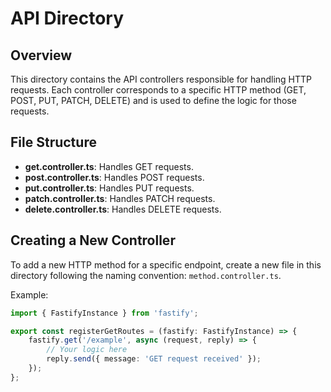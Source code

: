 
# API Directory

## Overview
This directory contains the API controllers responsible for handling HTTP requests. Each controller corresponds to a specific HTTP method (GET, POST, PUT, PATCH, DELETE) and is used to define the logic for those requests.

## File Structure
- **get.controller.ts**: Handles GET requests.
- **post.controller.ts**: Handles POST requests.
- **put.controller.ts**: Handles PUT requests.
- **patch.controller.ts**: Handles PATCH requests.
- **delete.controller.ts**: Handles DELETE requests.

## Creating a New Controller
To add a new HTTP method for a specific endpoint, create a new file in this directory following the naming convention: `method.controller.ts`.

Example:
```typescript
import { FastifyInstance } from 'fastify';

export const registerGetRoutes = (fastify: FastifyInstance) => {
    fastify.get('/example', async (request, reply) => {
        // Your logic here
        reply.send({ message: 'GET request received' });
    });
};
```
